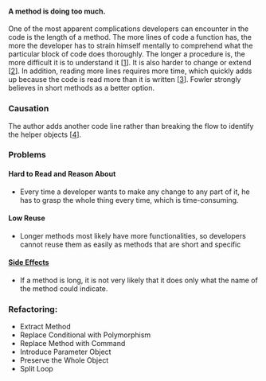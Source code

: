 #### A method is doing too much.
  
One of the most apparent complications developers can encounter in the code is the length of a method. The more lines of code a function has, the more the developer has to strain himself mentally to comprehend what the particular block of code does thoroughly. The longer a procedure is, the more difficult it is to understand it [[1](https://luzkan.github.io/smells/long-method#sources)]. It is also harder to change or extend [[2](https://luzkan.github.io/smells/long-method#sources)]. In addition, reading more lines requires more time, which quickly adds up because the code is read more than it is written [[3](https://luzkan.github.io/smells/long-method#sources)]. Fowler strongly believes in short methods as a better option.

### Causation

The author adds another code line rather than breaking the flow to identify the helper objects [[4](https://luzkan.github.io/smells/long-method#sources)].

### Problems

#### **Hard to Read and Reason About**

- Every time a developer wants to make any change to any part of it, he has to grasp the whole thing every time, which is time-consuming.

#### **Low Reuse**

- Longer methods most likely have more functionalities, so developers cannot reuse them as easily as methods that are short and specific

#### **[Side Effects](https://luzkan.github.io/smells/side-effects)**

- If a method is long, it is not very likely that it does only what the name of the method could indicate.

### Refactoring:

- Extract Method
- Replace Conditional with Polymorphism
- Replace Method with Command
- Introduce Parameter Object
- Preserve the Whole Object
- Split Loop